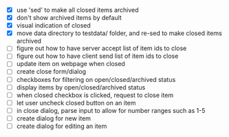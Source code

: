 - [x] use 'sed' to make all closed items archived
- [x] don't show archived items by default
- [x] visual indication of closed
- [x] move data directory to testdata/ folder, and re-sed to make closed items archived
- [ ] figure out how to have server accept list of item ids to close
- [ ] figure out how to have client send list of item ids to close
- [ ] update item on webpage when closed
- [ ] create close form/dialog
- [ ] checkboxes for filtering on open/closed/archived status
- [ ] display items by open/closed/archived status
- [ ] when closed checkbox is clicked, request to close item
- [ ] let user uncheck closed button on an item
- [ ] in close dialog, parse input to allow for number ranges such as 1-5
- [ ] create dialog for new item
- [ ] create dialog for editing an item
